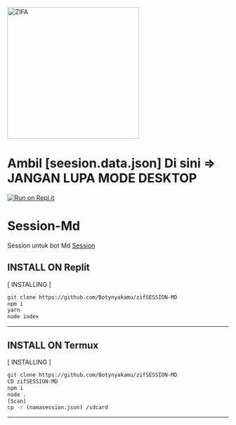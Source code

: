 <div align="alight">
<img src="https://telegra.ph/file/8654aec07b833ba2a81bc.jpg" alt="ZIFA" width="300" />

# Ambil [seesion.data.json] Di sini => JANGAN LUPA MODE DESKTOP

[![Run on Repl.it](https://repl.it/badge/github/quiec/whatsAlfa)](https://replit.com/@zeeoneofc/SessionByZeeoneOfc?lite=1&outputonly=1#.replit)

# Session-Md
Session untuk bot Md 
[Session](https://replit.com/@MNasir3/zifSESSION-MD)

  

## INSTALL ON Replit
[ INSTALLING ]

```bash
git clone https://github.com/Botynyakamu/zifSESSION-MD
npm i
yarn
node index
```
---------
## INSTALL ON Termux
[ INSTALLING ]

```bash
git clone https://github.com/Botynyakamu/zifSESSION-MD
CD zifSESSION-MD
npm i
node .
[Scan]
cp -r (namasession.json) /sdcard
```
---------
